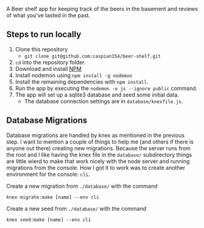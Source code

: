 A Beer shelf app for keeping track of the beers in the basement and reviews of what you've tasted in the past.

## Steps to run locally
1. Clone this repository
    * `git clone git@github.com:caspian154/beer-shelf.git`
2. `cd` into the repository folder.
3. Download and install [NPM](https://nodejs.org/en/download/)
4. Install nodemon using `npm install -g nodemon`
5. Install the remaining dependencies with `npm install`.
6. Run the app by executing the `nodemon -e js --ignore public` command.
7. The app will set up a sqlite3 database and seed some initial data.
    * The database connection settings are in `database/knexfile.js`.

## Database Migrations

Database migrations are handled by knex as mentioned in the previous step. I want to mention a couple of things to help me (and others if there is anyone out there) creating new migrations. Because the server runs from the root and I like having the knex file in the `database/` subdirectory things are little wierd to make that work nicely with the node server and running migrations from the console. How I got it to work was to create another environment for the console: `cli`.

Create a new migration from `./database/` with the command
~~~
knex migrate:make [name] --env cli
~~~

Create a new seed from `./database/` with the command
~~~
knex seed:make [name] --env cli
~~~